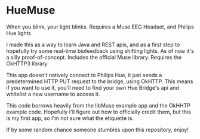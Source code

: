 # HueMuse
When you blink, your light blinks. Requires a Muse EEG Headset, and Philips Hue lights

I made this as a way to learn Java and REST apis, and as a first step to hopefully try some real-time biofeedback using shifting lights. As of now it's a silly proof-of-concept.
Includes the official Muse library.
Requires the OkHTTP3 library

This app doesn't natively connect to Philips Hue, it just sends a predetermined HTTP PUT request to the bridge, using OkHTTP. This means if you want to use it, you'll need to find your own Hue Bridge's api and whitelist a new username to access it.

This code borrows heavily from the libMuse example app and the OkHHTP example code. Hopefully I'll figure out how to officially credit them, but this is my first app, so I'm not sure what the etiquette is.

If by some random chance someone stumbles upon this repository, enjoy!

